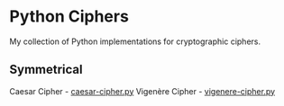 # Python Ciphers
My collection of Python implementations for cryptographic ciphers. 


## Symmetrical
Caesar Cipher - [caesar-cipher.py](caesar-cipher.py)
Vigenère Cipher - [vigenere-cipher.py](vigenere-cipher.py)